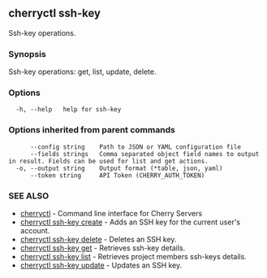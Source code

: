 ## cherryctl ssh-key

Ssh-key operations.

### Synopsis

Ssh-key operations: get, list, update, delete.

### Options

```
  -h, --help   help for ssh-key
```

### Options inherited from parent commands

```
      --config string    Path to JSON or YAML configuration file
      --fields strings   Comma separated object field names to output in result. Fields can be used for list and get actions.
  -o, --output string    Output format (*table, json, yaml)
      --token string     API Token (CHERRY_AUTH_TOKEN)
```

### SEE ALSO

* [cherryctl](cherryctl.md)	 - Command line interface for Cherry Servers
* [cherryctl ssh-key create](cherryctl_ssh-key_create.md)	 - Adds an SSH key for the current user's account.
* [cherryctl ssh-key delete](cherryctl_ssh-key_delete.md)	 - Deletes an SSH key.
* [cherryctl ssh-key get](cherryctl_ssh-key_get.md)	 - Retrieves ssh-key details.
* [cherryctl ssh-key list](cherryctl_ssh-key_list.md)	 - Retrieves project members ssh-keys details.
* [cherryctl ssh-key update](cherryctl_ssh-key_update.md)	 - Updates an SSH key.

